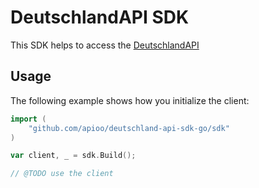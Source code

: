 
# DeutschlandAPI SDK

This SDK helps to access the [DeutschlandAPI](https://deutschland-api.dev)

## Usage

The following example shows how you initialize the client:

```go
import (
	"github.com/apioo/deutschland-api-sdk-go/sdk"
)

var client, _ = sdk.Build();

// @TODO use the client
```
